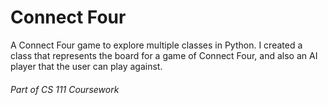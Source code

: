 # Connect Four

A Connect Four game to explore multiple classes in Python. I created a class that represents the board for a game of Connect Four, and also an AI player that the user can play against.

###### Part of CS 111 Coursework
